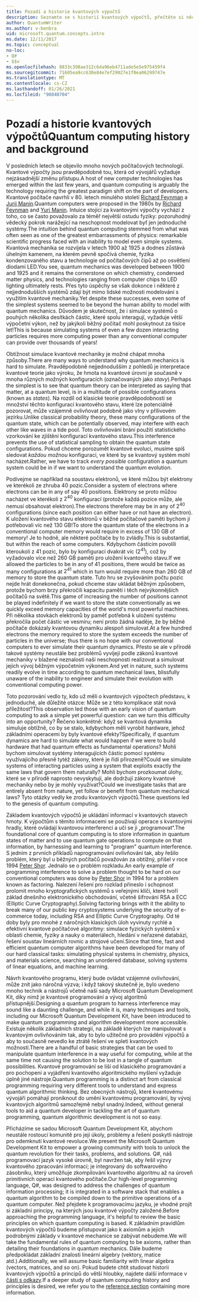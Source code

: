 ```yaml
---
title: Pozadí a historie kvantových výpočtů
description: Seznamte se s historií kvantových výpočtů, přečtěte si něco o tom, jak fungují, a seznamte se blíž sadou Microsoft Quantum Development Kit.
author: QuantumWriter
ms.author: v-benbra
uid: microsoft.quantum.concepts.intro
ms.date: 12/11/2017
ms.topic: conceptual
no-loc:
- Q#
- $$v
ms.openlocfilehash: 8833c398ae312c6da96eb4711ade5e5e975459f4
ms.sourcegitcommit: 71605ea9cc630e84e7ef29027e1f0ea06299747e
ms.translationtype: MT
ms.contentlocale: cs-CZ
ms.lasthandoff: 01/26/2021
ms.locfileid: "98848704"
---
```

# <a name="quantum-computing-history-and-background"></a><span data-ttu-id="ab0ba-103">Pozadí a historie kvantových výpočtů</span><span class="sxs-lookup"><span data-stu-id="ab0ba-103">Quantum computing history and background</span></span>

<span data-ttu-id="ab0ba-104">V posledních letech se objevilo mnoho nových počítačových technologií. Kvantové výpočty jsou pravděpodobně tou, která od vývojářů vyžaduje nejzásadnější změnu přístupu.</span><span class="sxs-lookup"><span data-stu-id="ab0ba-104">A host of new computer technologies has emerged within the last few years, and quantum computing is arguably the technology requiring the greatest paradigm shift on the part of developers.</span></span>  <span data-ttu-id="ab0ba-105">Kvantové počítače navrhli v 80. letech minulého století [Richard Feynman](https://en.wikipedia.org/wiki/Richard_Feynman) a [Jurij Manin](https://en.wikipedia.org/wiki/Yuri_Manin).</span><span class="sxs-lookup"><span data-stu-id="ab0ba-105">Quantum computers were proposed in the 1980s by [Richard Feynman](https://en.wikipedia.org/wiki/Richard_Feynman) and [Yuri Manin](https://en.wikipedia.org/wiki/Yuri_Manin).</span></span>  <span data-ttu-id="ab0ba-106">Intuice stojící za kvantovými výpočty vychází z toho, co se často považovalo za téměř největší ostudu fyziky: pozoruhodný vědecký pokrok narážející na neschopnost modelovat byť jen jednoduché systémy.</span><span class="sxs-lookup"><span data-stu-id="ab0ba-106">The intuition behind quantum computing stemmed from what was often seen as one of the greatest embarrassments of physics: remarkable scientific progress faced with an inability to model even simple systems.</span></span> <span data-ttu-id="ab0ba-107">Kvantová mechanika se rozvíjela v letech 1900 až 1925 a dodnes zůstává úhelným kamenem, na kterém pevně spočívá chemie, fyzika kondenzovaného stavu a technologie od počítačových čipů až po osvětlení diodami LED.</span><span class="sxs-lookup"><span data-stu-id="ab0ba-107">You see, quantum mechanics was developed between 1900 and 1925 and it remains the cornerstone on which chemistry, condensed matter physics, and technologies ranging from computer chips to LED lighting ultimately rests.</span></span>  <span data-ttu-id="ab0ba-108">Přes tyto úspěchy se však dokonce i některé z nejjednodušších systémů zdají být mimo lidské možnosti modelování s využitím kvantové mechaniky.</span><span class="sxs-lookup"><span data-stu-id="ab0ba-108">Yet despite these successes, even some of the simplest systems seemed to be beyond the human ability to model with quantum mechanics.</span></span>  <span data-ttu-id="ab0ba-109">Důvodem je skutečnost, že i simulace systémů o pouhých několika desítkách částic, které spolu interagují, vyžaduje větší výpočetní výkon, než by jakýkoli běžný počítač mohl poskytnout za tisíce let!</span><span class="sxs-lookup"><span data-stu-id="ab0ba-109">This is because simulating systems of even a few dozen interacting particles requires more computing power than any conventional computer can provide over thousands of years!</span></span>

<span data-ttu-id="ab0ba-110">Obtížnost simulace kvantové mechaniky je možné chápat mnoha způsoby.</span><span class="sxs-lookup"><span data-stu-id="ab0ba-110">There are many ways to understand why quantum mechanics is hard to simulate.</span></span>  <span data-ttu-id="ab0ba-111">Pravděpodobně nejjednodušším z pohledů je interpretace kvantové teorie jako výroku, že hmota na kvantové úrovni je současně v mnoha různých možných konfiguracích (označovaných jako *stavy*).</span><span class="sxs-lookup"><span data-stu-id="ab0ba-111">Perhaps the simplest is to see that quantum theory can be interpreted as saying that matter, at a quantum level, is in a multitude of possible configurations (known as *states*).</span></span>  <span data-ttu-id="ab0ba-112">Na rozdíl od klasické teorie pravděpodobnosti se množství těchto konfigurací kvantového stavu, které lze potenciálně pozorovat, může vzájemně ovlivňovat podobně jako vlny v přílivovém jezírku.</span><span class="sxs-lookup"><span data-stu-id="ab0ba-112">Unlike classical probability theory, these many configurations of the quantum state, which can be potentially observed, may interfere with each other like waves in a tide pool.</span></span>  <span data-ttu-id="ab0ba-113">Toto ovlivňování brání použití statistického vzorkování ke zjištění konfigurací kvantového stavu.</span><span class="sxs-lookup"><span data-stu-id="ab0ba-113">This interference prevents the use of statistical sampling to obtain the quantum state configurations.</span></span>  <span data-ttu-id="ab0ba-114">Pokud chceme porozumět kvantové evoluci, musíme spíš sledovat *každou možnou* konfiguraci, ve které by se kvantový systém mohl nacházet.</span><span class="sxs-lookup"><span data-stu-id="ab0ba-114">Rather, we have to track *every possible* configuration a quantum system could be in if we want to understand the quantum evolution.</span></span>  

<span data-ttu-id="ab0ba-115">Podívejme se například na soustavu elektronů, ve které můžou být elektrony ve kterékoli ze zhruba $40$ pozic.</span><span class="sxs-lookup"><span data-stu-id="ab0ba-115">Consider a system of electrons where electrons can be in any of say $40$ positions.</span></span>  <span data-ttu-id="ab0ba-116">Elektrony se proto můžou nacházet ve kterékoli z $2^{40}$ konfigurací (protože každá pozice může, ale nemusí obsahovat elektron).</span><span class="sxs-lookup"><span data-stu-id="ab0ba-116">The electrons therefore may be in any of $2^{40}$ configurations (since each position can either have or not have an electron).</span></span> <span data-ttu-id="ab0ba-117">K uložení kvantového stavu elektronů v běžné počítačové paměti bychom jí potřebovali víc než $130$ GB!</span><span class="sxs-lookup"><span data-stu-id="ab0ba-117">To store the quantum state of the electrons in a conventional computer memory would require in excess of $130$ GB of memory!</span></span>  <span data-ttu-id="ab0ba-118">Je to hodně, ale některé počítače by to zvládly.</span><span class="sxs-lookup"><span data-stu-id="ab0ba-118">This is substantial, but within the reach of some computers.</span></span>  <span data-ttu-id="ab0ba-119">Kdybychom částicím povolili kteroukoli z $41$ pozic, bylo by konfigurací dvakrát víc ($2^{41}$), což by vyžadovalo více než $260$ GB paměti pro uložení kvantového stavu.</span><span class="sxs-lookup"><span data-stu-id="ab0ba-119">If we allowed the particles to be in any of $41$ positions, there would be twice as many configurations at $2^{41}$ which in turn would require more than $260$ GB of memory to store the quantum state.</span></span> <span data-ttu-id="ab0ba-120">Tuto hru se zvyšováním počtu pozic nejde hrát donekonečna, pokud chceme stav ukládat běžným způsobem, protože bychom brzy překročili kapacitu paměti i těch nejvýkonnějších počítačů na světě.</span><span class="sxs-lookup"><span data-stu-id="ab0ba-120">This game of increasing the number of positions cannot be played indefinitely if we want to store the state conventionally as we quickly exceed memory capacities of the world's most powerful machines.</span></span>  <span data-ttu-id="ab0ba-121">Při několika stovkách elektronů by paměť potřebná k uložení systému překročila počet částic ve vesmíru; není proto žádná naděje, že by běžné počítače dokázaly kvantovou dynamiku alespoň simulovat.</span><span class="sxs-lookup"><span data-stu-id="ab0ba-121">At a few hundred electrons the memory required to store the system exceeds the number of particles in the universe; thus there is no hope with our conventional computers to ever simulate their quantum dynamics.</span></span> <span data-ttu-id="ab0ba-122">Přesto se ale v přírodě takové systémy neustále bez problémů vyvíjejí podle zákonů kvantové mechaniky v blažené neznalosti naší neschopnosti realizovat a simulovat jejich vývoj běžným výpočetním výkonem.</span><span class="sxs-lookup"><span data-stu-id="ab0ba-122">And yet in nature, such systems readily evolve in time according to quantum mechanical laws, blissfully unaware of the inability to engineer and simulate their evolution with conventional computing power.</span></span>

<span data-ttu-id="ab0ba-123">Toto pozorování vedlo ty, kdo už měli o kvantových výpočtech představu, k jednoduché, ale důležité otázce: Může se z této komplikace stát nová příležitost?</span><span class="sxs-lookup"><span data-stu-id="ab0ba-123">This observation led those with an early vision of quantum computing to ask a simple yet powerful question: can we turn this difficulty into an opportunity?</span></span>  <span data-ttu-id="ab0ba-124">Řečeno konkrétně: když se kvantová dynamika simuluje obtížně, co by se stalo, kdybychom měli vyrobit hardware, jehož základními operacemi by byly kvantové efekty?</span><span class="sxs-lookup"><span data-stu-id="ab0ba-124">Specifically, if quantum dynamics are hard to simulate what would happen if we were to build hardware that had quantum effects as fundamental operations?</span></span>  <span data-ttu-id="ab0ba-125">Mohli bychom simulovat systémy interagujících částic pomocí systému využívajícího přesně tytéž zákony, které je řídí přirozeně?</span><span class="sxs-lookup"><span data-stu-id="ab0ba-125">Could we simulate systems of interacting particles using a system that exploits exactly the same laws that govern them naturally?</span></span> <span data-ttu-id="ab0ba-126">Mohli bychom prozkoumat úlohy, které se v přírodě naprosto nevyskytují, ale dodržují zákony kvantové mechaniky nebo by je mohly využívat?</span><span class="sxs-lookup"><span data-stu-id="ab0ba-126">Could we investigate tasks that are entirely absent from nature, yet follow or benefit from quantum mechanical laws?</span></span>  <span data-ttu-id="ab0ba-127">Tyto otázky vedly ke zrodu kvantových výpočtů.</span><span class="sxs-lookup"><span data-stu-id="ab0ba-127">These questions led to the genesis of quantum computing.</span></span>

<span data-ttu-id="ab0ba-128">Základem kvantových výpočtů je ukládání informací v kvantových stavech hmoty. K výpočtům s těmito informacemi se používají operace s kvantovými hradly, které ovládají kvantovou interferenci a učí se ji „programovat“.</span><span class="sxs-lookup"><span data-stu-id="ab0ba-128">The foundational core of quantum computing is to store information in quantum states of matter and to use quantum gate operations to compute on that information, by harnessing and learning to "program" quantum interference.</span></span>  <span data-ttu-id="ab0ba-129">S jedním z prvních příkladů naprogramování ovlivňování tak, aby řešilo problém, který byl u běžných počítačů považován za obtížný, přišel v roce 1994 [Peter Shor](https://en.wikipedia.org/wiki/Peter_Shor). Jednalo se o problém rozkladu.</span><span class="sxs-lookup"><span data-stu-id="ab0ba-129">An early example of programming interference to solve a problem thought to be hard on our conventional computers was done by [Peter Shor](https://en.wikipedia.org/wiki/Peter_Shor) in 1994 for a problem known as factoring.</span></span>  <span data-ttu-id="ab0ba-130">Nalezení řešení pro rozklad přineslo i schopnost prolomit mnoho kryptografických systémů s veřejnými klíči, které tvoří základ dnešního elektronického obchodování, včetně šifrování RSA a ECC (Elliptic Curve Cryptography).</span><span class="sxs-lookup"><span data-stu-id="ab0ba-130">Solving factoring brings with it the ability to break many of our public key cryptosystems underlying the security of e-commerce today, including RSA and Elliptic Curve Cryptography.</span></span>  <span data-ttu-id="ab0ba-131">Od té doby byly pro mnohé z náročných klasických úloh vyvinuty rychlé a efektivní kvantové počítačové algoritmy: simulace fyzických systémů v oblasti chemie, fyziky a nauky o materiálech, hledání v neřazené databázi, řešení soustav lineárních rovnic a strojové učení.</span><span class="sxs-lookup"><span data-stu-id="ab0ba-131">Since that time, fast and efficient quantum computer algorithms have been developed for many of our hard classical tasks: simulating physical systems in chemistry, physics, and materials science, searching an unordered database, solving systems of linear equations, and machine learning.</span></span>

<span data-ttu-id="ab0ba-132">Návrh kvantového programu, který bude ovládat vzájemné ovlivňování, může znít jako náročná výzva; i když takový skutečně je, bylo uvedeno mnoho technik a nástrojů včetně naší sady Microsoft Quantum Development Kit, díky nimž je kvantové programování a vývoj algoritmů přístupnější.</span><span class="sxs-lookup"><span data-stu-id="ab0ba-132">Designing a quantum program to harness interference may sound like a daunting challenge, and while it is, many techniques and tools, including our Microsoft Quantum Development Kit, have been introduced to make quantum programming and algorithm development more accessible.</span></span> <span data-ttu-id="ab0ba-133">Existuje několik základních strategií, na základě kterých lze manipulovat s kvantovým ovlivňováním tak, aby to bylo užitečné pro provádění výpočtů a aby to současně nevedlo ke ztrátě řešení ve spleti kvantových možností.</span><span class="sxs-lookup"><span data-stu-id="ab0ba-133">There are a handful of basic strategies that can be used to manipulate quantum interference in a way useful for computing, while at the same time not causing the solution to be lost in a tangle of quantum possibilities.</span></span> <span data-ttu-id="ab0ba-134">Kvantové programování se liší od klasického programování a pro pochopení a vyjádření kvantového algoritmického myšlení vyžaduje úplně jiné nástroje.</span><span class="sxs-lookup"><span data-stu-id="ab0ba-134">Quantum programming is a distinct art from classical programming requiring very different tools to understand and express quantum algorithmic thinking.</span></span> <span data-ttu-id="ab0ba-135">Bez obecných nástrojů, které kvantovému vývojáři pomáhají proniknout do umění kvantovému programování, by vývoj kvantových algoritmů samozřejmě nebyl snadný.</span><span class="sxs-lookup"><span data-stu-id="ab0ba-135">Indeed, without general tools to aid a quantum developer in tackling the art of quantum programming, quantum algorithmic development is not so easy.</span></span>

<span data-ttu-id="ab0ba-136">Přicházíme se sadou Microsoft Quantum Development Kit, abychom neustále rostoucí komunitě pro její úkoly, problémy a řešení poskytli nástroje pro odemknutí kvantové revoluce.</span><span class="sxs-lookup"><span data-stu-id="ab0ba-136">We present the Microsoft Quantum Development Kit to empower a growing community with tools to unlock the quantum revolution for their tasks, problems, and solutions.</span></span> <span data-ttu-id="ab0ba-137">Q#, náš programovací jazyk vysoké úrovně, byl navržen tak, aby řešil výzvy kvantového zpracování informací; je integrovaný do softwarového zásobníku, který umožňuje zkompilování kvantového algoritmu až na úroveň primitivních operací kvantového počítače.</span><span class="sxs-lookup"><span data-stu-id="ab0ba-137">Our high-level programming language, Q#, was designed to address the challenges of quantum information processing; it is integrated in a software stack that enables a quantum algorithm to be compiled down to the primitive operations of a quantum computer.</span></span>  <span data-ttu-id="ab0ba-138">Než přejdete k programovacímu jazyku, je vhodné projít si základní principy, na kterých jsou kvantové výpočty založené.</span><span class="sxs-lookup"><span data-stu-id="ab0ba-138">Before approaching the programming language, it's helpful to review the basic principles on which quantum computing is based.</span></span> <span data-ttu-id="ab0ba-139">K základním pravidlům kvantových výpočtů budeme přistupovat jako k axiomům a jejich podrobnými základy v kvantové mechanice se zabývat nebudeme.</span><span class="sxs-lookup"><span data-stu-id="ab0ba-139">We will take the fundamental rules of quantum computing to be axioms, rather than detailing their foundations in quantum mechanics.</span></span> <span data-ttu-id="ab0ba-140">Dále budeme předpokládat základní znalosti lineární algebry (vektory, matice atd.).</span><span class="sxs-lookup"><span data-stu-id="ab0ba-140">Additionally, we will assume basic familiarity with linear algebra (vectors, matrices, and so on).</span></span> <span data-ttu-id="ab0ba-141">Pokud budete chtít studovat historii kvantových výpočtů a principů do větší hloubky, najdete další informace v [části s odkazy](xref:microsoft.quantum.more-information).</span><span class="sxs-lookup"><span data-stu-id="ab0ba-141">If a deeper study of quantum computing history and principles is desired, we refer you to the  [reference section](xref:microsoft.quantum.more-information) containing more information.</span></span>
